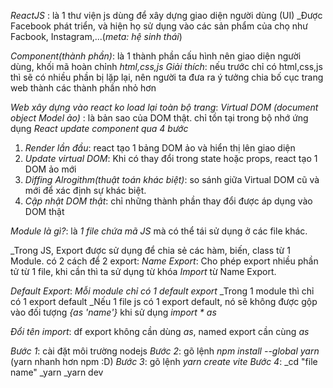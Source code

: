 <!-- 1. React JS là gì? -->

_ReactJS_ : là 1 thư viện js dùng để xây dựng giao diện người dùng (UI)
\_Được Facebook phát triển, và hiện họ sử dụng vào các sản phẩm của chọ như Facbook, Instagram,...(_meta: hệ sinh thái_)

_Component(thành phần)_: là 1 thành phần cấu hình nên giao diện người dùng, khối mã hoàn chỉnh _html,css,js_
_Giải thích_: nếu trước chỉ có html,css,js thì sẽ có nhiều phần bị lặp lại, nên người ta đưa ra ý tưởng chia bố cục trang web thành các thành phần nhỏ hơn

_Web xây dựng vào react ko load lại toàn bộ trang_:
_Virtual DOM (document object Model ảo)_ : là bản sao của DOM thật. chỉ tồn tại trong bộ nhớ ứng dụng
_React update component qua 4 bước_

1. _Render lần đầu_: react tạo 1 bảng DOM ảo và hiển thị lên giao diện
2. _Update virtual DOM_: Khi có thay đổi trong state hoặc props, react tạo 1 DOM ảo mới
3. _Diffing Alrogithm(thuật toán khác biệt)_: so sánh giữa Virtual DOM cũ và mới để xác định sự khác biệt.
4. _Cập nhật DOM thật_: chỉ những thành phần thay đổi được áp dụng vào DOM thật

<!-- 2. JavaScript ES6 - Modules Tìm hiểu Named Export, Default Export  -->

_Module là gì?_: là _1 file chứa mã JS_ mà có thể tái sử dụng ở các file khác.

\_Trong JS, Export được sử dụng để chia sẻ các hàm, biến, class từ 1 Module. có 2 cách để 2 export:
_Name Export_: Cho phép export nhiều phần tử từ 1 file, khi cần thì ta sử dụng từ khóa _Import_ từ Name Export.

_Default Export_: _Mỗi module chỉ có 1 default export_
\_Trong 1 module thì chỉ có 1 export default
\_Nếu 1 file js có 1 export default, nó sẽ không được gộp vào đối tượng _{as 'name'}_ khi sử dụng _import \* as_

_Đổi tên import_: df export không cần dùng _as_, named export cần cùng _as_

<!-- 3. Hướng Dẫn Tạo Dự Án React CodeSandbox vs Local Project using VScode -->

_Bước 1_: cài đặt môi trường nodejs
_Bước 2_: gõ lệnh _npm install --global yarn_ (yarn nhanh hơn npm :D)
_Bước 3_: gõ lệnh _yarn create vite_
_Bước 4_:
\_cd "file name"
\_yarn
\_yarn dev
